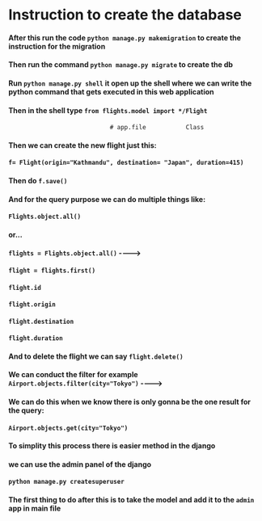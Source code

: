 # Instruction to create the database

#### After this run the code `python manage.py makemigration` to create the instruction for the migration

#### Then run the command `python manage.py migrate` to create the db

#### Run `python manage.py shell` it open up the shell where we can write the python command that gets executed in this web application

#### Then in the shell type `from flights.model import */Flight`

                                # app.file           Class

#### Then we can create the new flight just this:

#### `f= Flight(origin="Kathmandu", destination= "Japan", duration=415)`

#### Then do `f.save()`

#### And for the query purpose we can do multiple things like:

#### `Flights.object.all()`

#### or...

#### `flights = Flights.object.all()` ----><QuerySet>

#### `flight = flights.first()`

#### `flight.id`

#### `flight.origin`

#### `flight.destination`

#### `flight.duration`

#### And to delete the flight we can say `flight.delete()`

#### We can conduct the filter for example `Airport.objects.filter(city="Tokyo")` ----><QuerySet>

#### We can do this when we know there is only gonna be the one result for the query:

#### `Airport.objects.get(city="Tokyo")`

#### To simplity this process there is easier method in the django

#### we can use the admin panel of the django

#### `python manage.py createsuperuser`

#### The first thing to do after this is to take the model and add it to the `admin` app in main file
